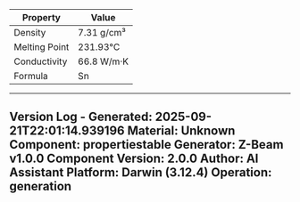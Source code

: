 | Property | Value |
|----------|-------|
| Density | 7.31 g/cm³ |
| Melting Point | 231.93°C |
| Conductivity | 66.8 W/m·K |
| Formula | Sn |


---
Version Log - Generated: 2025-09-21T22:01:14.939196
Material: Unknown
Component: propertiestable
Generator: Z-Beam v1.0.0
Component Version: 2.0.0
Author: AI Assistant
Platform: Darwin (3.12.4)
Operation: generation
---